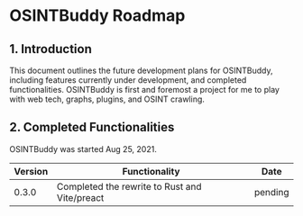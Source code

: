 # OSINTBuddy Roadmap

## 1. Introduction

This document outlines the future development plans for OSINTBuddy, including features currently under development, and completed functionalities. OSINTBuddy is first and foremost a project for me to play with web tech, graphs, plugins, and OSINT crawling.

## 2. Completed Functionalities

OSINTBuddy was started Aug 25, 2021.

| Version | Functionality | Date |
|---------|---------------|------|
| 0.3.0   | Completed the rewrite to Rust and Vite/preact | pending  |
